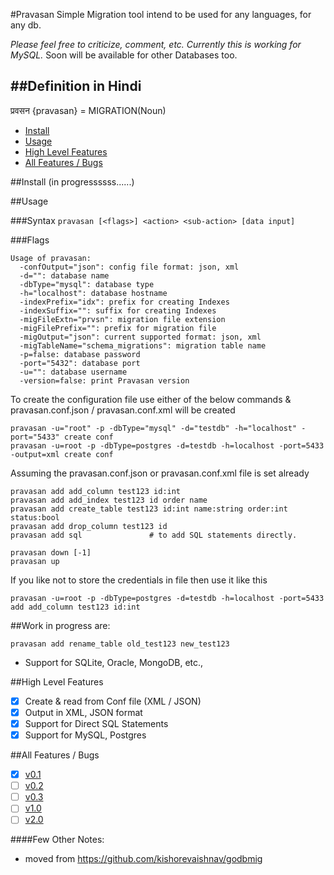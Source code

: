 #Pravasan
Simple Migration tool intend to be used for any languages, for any db.

*Please feel free to criticize, comment, etc.*
*Currently this is working for MySQL.* Soon will be available for other Databases too.

##Definition in Hindi
----
प्रवसन {pravasan} = MIGRATION(Noun)

* [Install](#install)
* [Usage](#usage)
* [High Level Features](#high-level-features)
* [All Features / Bugs](#all-features--bugs)

##Install
(in progressssss......)

##Usage

###Syntax
```pravasan [<flags>] <action> <sub-action> [data input]```

###Flags
```
Usage of pravasan:
  -confOutput="json": config file format: json, xml
  -d="": database name
  -dbType="mysql": database type
  -h="localhost": database hostname
  -indexPrefix="idx": prefix for creating Indexes
  -indexSuffix="": suffix for creating Indexes
  -migFileExtn="prvsn": migration file extension
  -migFilePrefix="": prefix for migration file
  -migOutput="json": current supported format: json, xml
  -migTableName="schema_migrations": migration table name
  -p=false: database password
  -port="5432": database port
  -u="": database username
  -version=false: print Pravasan version
```

To create the configuration file use either of the below commands & pravasan.conf.json / pravasan.conf.xml will be created
```
pravasan -u="root" -p -dbType="mysql" -d="testdb" -h="localhost" -port="5433" create conf 
pravasan -u=root -p -dbType=postgres -d=testdb -h=localhost -port=5433 -output=xml create conf 
```

Assuming the pravasan.conf.json or pravasan.conf.xml file is set already
```
pravasan add add_column test123 id:int
pravasan add add_index test123 id order name
pravasan add create_table test123 id:int name:string order:int status:bool
pravasan add drop_column test123 id
pravasan add sql               # to add SQL statements directly.

pravasan down [-1]
pravasan up
```

If you like not to store the credentials in file then use it like this
```
pravasan -u=root -p -dbType=postgres -d=testdb -h=localhost -port=5433 add add_column test123 id:int
```

##Work in progress are:
```
pravasan add rename_table old_test123 new_test123
```
* Support for SQLite, Oracle, MongoDB, etc.,

##High Level Features
- [x] Create & read from Conf file (XML / JSON)
- [x] Output in XML, JSON format
- [x] Support for Direct SQL Statements 
- [x] Support for MySQL, Postgres

##All Features / Bugs
- [x] [v0.1](https://github.com/pravasan/pravasan/milestones/v0.1)
- [ ] [v0.2](https://github.com/pravasan/pravasan/milestones/v0.2)
- [ ] [v0.3](https://github.com/pravasan/pravasan/milestones/v0.3)
- [ ] [v1.0](https://github.com/pravasan/pravasan/milestones/v1.0)
- [ ] [v2.0](https://github.com/pravasan/pravasan/milestones/v2.0)

####Few Other Notes: 
* moved from https://github.com/kishorevaishnav/godbmig